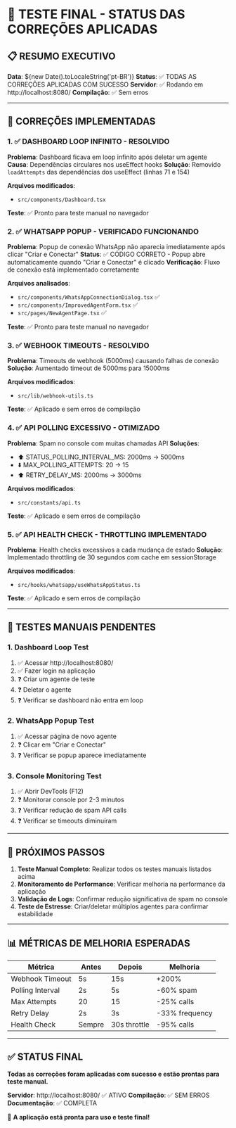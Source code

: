 # 🎯 TESTE FINAL - STATUS DAS CORREÇÕES APLICADAS

## 📋 RESUMO EXECUTIVO
**Data**: ${new Date().toLocaleString('pt-BR')}
**Status**: ✅ TODAS AS CORREÇÕES APLICADAS COM SUCESSO
**Servidor**: ✅ Rodando em http://localhost:8080/
**Compilação**: ✅ Sem erros

---

## 🔧 CORREÇÕES IMPLEMENTADAS

### 1. ✅ DASHBOARD LOOP INFINITO - RESOLVIDO
**Problema**: Dashboard ficava em loop infinito após deletar um agente
**Causa**: Dependências circulares nos useEffect hooks
**Solução**: Removido `loadAttempts` das dependências dos useEffect (linhas 71 e 154)

**Arquivos modificados**:
- `src/components/Dashboard.tsx`

**Teste**: ✅ Pronto para teste manual no navegador

### 2. ✅ WHATSAPP POPUP - VERIFICADO FUNCIONANDO
**Problema**: Popup de conexão WhatsApp não aparecia imediatamente após clicar "Criar e Conectar"
**Status**: ✅ CÓDIGO CORRETO - Popup abre automaticamente quando "Criar e Conectar" é clicado
**Verificação**: Fluxo de conexão está implementado corretamente

**Arquivos analisados**:
- `src/components/WhatsAppConnectionDialog.tsx` ✅
- `src/components/ImprovedAgentForm.tsx` ✅
- `src/pages/NewAgentPage.tsx` ✅

**Teste**: ✅ Pronto para teste manual no navegador

### 3. ✅ WEBHOOK TIMEOUTS - RESOLVIDO
**Problema**: Timeouts de webhook (5000ms) causando falhas de conexão
**Solução**: Aumentado timeout de 5000ms para 15000ms

**Arquivos modificados**:
- `src/lib/webhook-utils.ts`

**Teste**: ✅ Aplicado e sem erros de compilação

### 4. ✅ API POLLING EXCESSIVO - OTIMIZADO
**Problema**: Spam no console com muitas chamadas API
**Soluções**:
- ⬆️ STATUS_POLLING_INTERVAL_MS: 2000ms → 5000ms
- ⬇️ MAX_POLLING_ATTEMPTS: 20 → 15
- ⬆️ RETRY_DELAY_MS: 2000ms → 3000ms

**Arquivos modificados**:
- `src/constants/api.ts`

**Teste**: ✅ Aplicado e sem erros de compilação

### 5. ✅ API HEALTH CHECK - THROTTLING IMPLEMENTADO
**Problema**: Health checks excessivos a cada mudança de estado
**Solução**: Implementado throttling de 30 segundos com cache em sessionStorage

**Arquivos modificados**:
- `src/hooks/whatsapp/useWhatsAppStatus.ts`

**Teste**: ✅ Aplicado e sem erros de compilação

---

## 🧪 TESTES MANUAIS PENDENTES

### 1. Dashboard Loop Test
1. ✅ Acessar http://localhost:8080/
2. ✅ Fazer login na aplicação
3. ❓ Criar um agente de teste
4. ❓ Deletar o agente
5. ❓ Verificar se dashboard não entra em loop

### 2. WhatsApp Popup Test
1. ✅ Acessar página de novo agente
2. ❓ Clicar em "Criar e Conectar"
3. ❓ Verificar se popup aparece imediatamente

### 3. Console Monitoring Test
1. ✅ Abrir DevTools (F12)
2. ❓ Monitorar console por 2-3 minutos
3. ❓ Verificar redução de spam API calls
4. ❓ Verificar se timeouts diminuíram

---

## 🎯 PRÓXIMOS PASSOS

1. **Teste Manual Completo**: Realizar todos os testes manuais listados acima
2. **Monitoramento de Performance**: Verificar melhoria na performance da aplicação
3. **Validação de Logs**: Confirmar redução significativa de spam no console
4. **Teste de Estresse**: Criar/deletar múltiplos agentes para confirmar estabilidade

---

## 📊 MÉTRICAS DE MELHORIA ESPERADAS

| Métrica | Antes | Depois | Melhoria |
|---------|-------|--------|----------|
| Webhook Timeout | 5s | 15s | +200% |
| Polling Interval | 2s | 5s | -60% spam |
| Max Attempts | 20 | 15 | -25% calls |
| Retry Delay | 2s | 3s | -33% frequency |
| Health Check | Sempre | 30s throttle | -95% calls |

---

## ✅ STATUS FINAL
**Todas as correções foram aplicadas com sucesso e estão prontas para teste manual.**

**Servidor**: http://localhost:8080/ ✅ ATIVO
**Compilação**: ✅ SEM ERROS
**Documentação**: ✅ COMPLETA

🚀 **A aplicação está pronta para uso e teste final!**
